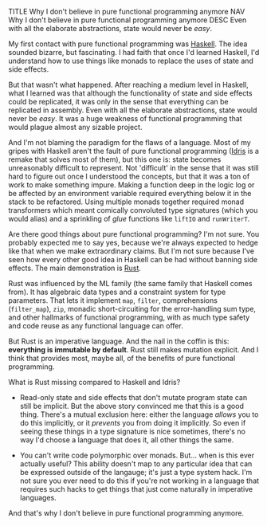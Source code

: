 TITLE Why I don't believe in pure functional programming anymore
NAV Why I don't believe in pure functional programming anymore
DESC Even with all the elaborate abstractions, state would never be *easy*.

My first contact with pure functional programming was [Haskell](https://yujiri.xyz/software/haskell). The idea sounded bizarre, but fascinating. I had faith that once I'd learned Haskell, I'd understand how to use things like monads to replace the uses of state and side effects.

But that wasn't what happened. After reaching a medium level in Haskell, what I learned was that although the functionality of state and side effects could be replicated, it was only in the sense that everything can be replicated in assembly. Even with all the elaborate abstractions, state would never be *easy*. It was a huge weakness of functional programming that would plague almost any sizable project.

<!-- Pure functional programming forces all causation to be explicit, and that's exactly its pitch, but implicit causation is useful. This is the reason [DBus]() and [Redux.js](https://redux.js.org) exist: centralized . -->

And I'm not blaming the paradigm for the flaws of a language. Most of my gripes with Haskell aren't the fault of pure functional programming ([Idris](https://deque.blog/2017/06/14/10-things-idris-improved-over-haskell/) is a remake that solves most of them), but this one is: state becomes unreasonably difficult to represent. Not 'difficult' in the sense that it was still hard to figure out once I understood the concepts, but that it was a ton of work to make something impure. Making a function deep in the logic log or be affected by an environment variable required everything below it in the stack to be refactored. Using multiple monads together required monad transformers which meant comically convoluted type signatures (which you would alias) and a sprinkling of *glue* functions like `liftIO` and `runWriterT`.

Are there good things about pure functional programming? I'm not sure. You probably expected me to say yes, because we're always expected to hedge like that when we make extraordinary claims. But I'm not sure because I've seen how every other good idea in Haskell can be had without banning side effects. The main demonstration is [Rust](https://yujiri.xyz/software/rust).

Rust was influenced by the ML family (the same family that Haskell comes from). It has algebraic data types and a constraint system for type parameters. That lets it implement `map`, `filter`, comprehensions (`filter_map`), `zip`, monadic short-circuiting for the error-handling sum type, and other hallmarks of functional programming, with as much type safety and code reuse as any functional language can offer.

But Rust is an imperative language. And the nail in the coffin is this: **everything is immutable by default**. Rust still makes mutation explicit. And I think that provides most, maybe all, of the benefits of pure functional programming.

What is Rust missing compared to Haskell and Idris?

* Read-only state and side effects that don't mutate program state can still be implicit. But the above story convinced me that this is a good thing. There's a mutual exclusion here: either the language *allows* you to do this implicitly, or it *prevents* you from doing it implicitly. So even if seeing these things in a type signature is nice sometimes, there's no way I'd choose a language that does it, all other things the same.

* You can't write code polymorphic over monads. But... when is this ever actually useful? This ability doesn't map to any particular idea that can be expressed outside of the langauge; it's just a type system hack. I'm not sure you ever need to do this if you're not working in a language that requires such hacks to get things that just come naturally in imperative languages.

And that's why I don't believe in pure functional programming anymore.
